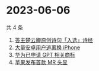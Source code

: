 # 2023-06-06

共 4 条

<!-- BEGIN ZHIHUSEARCH -->
<!-- 最后更新时间 Tue Jun 06 2023 11:17:31 GMT+0800 (China Standard Time) -->
1. [答主楚云卿原创诗句「入选」诗经](https://www.zhihu.com/search?q=答主楚云卿原创诗句「入选」诗经)
1. [大量安卓用户逃离换 iPhone](https://www.zhihu.com/search?q=大量安卓用户逃离换%20iPhone)
1. [华为已申请 GPT 相关商标](https://www.zhihu.com/search?q=华为已申请%20GPT%20相关商标)
1. [苹果发布首款 MR 头显](https://www.zhihu.com/search?q=苹果发布首款%20MR%20头显)
<!-- END ZHIHUSEARCH -->
